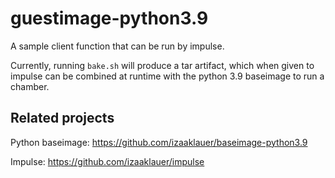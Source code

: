 # guestimage-python3.9

A sample client function that can be run by impulse.

Currently, running `bake.sh` will produce a tar artifact, which when given to impulse can be combined at runtime with the python 3.9 baseimage to run a chamber.

## Related projects

Python baseimage: https://github.com/izaaklauer/baseimage-python3.9

Impulse: https://github.com/izaaklauer/impulse
